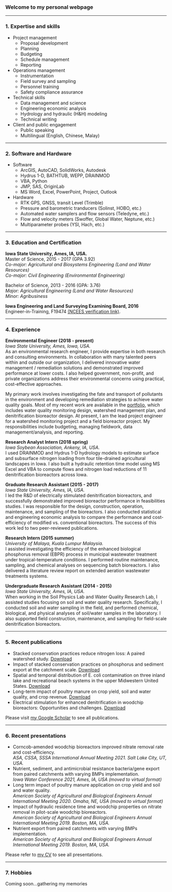 ### Welcome to my personal webpage

---

### 1. Expertise and skills
- Project management
   -  Proposal development
   -  Planning
   -  Budgeting
   -  Schedule management
   -  Reporting
- Operations management
   - Instrumentation 
   - Field survey and sampling
   - Personnel training
   - Safety compliance assurance
- Technical skills
   - Data management and science
   - Engineering economic analysis
   - Hydrology and hydraulic (H&H) modeling 
   - Technical writing
- Client and public engagement
   - Public speaking
   - Multilingual (English, Chinese, Malay)

---

### 2. Software and Hardware
- Software
   - ArcGIS, AutoCAD, SolidWorks, Autodesk
   - Hydrus 1-D, BATHTUB, WEPP, DRAINMOD
   - VBA, Python
   - JMP, SAS, OriginLab
   - MS Word, Excel, PowerPoint, Project, Outlook
- Hardware
  - RTK GPS, GNSS, transit Level (Trimble)
  - Pressure and barometric tranducers (Solinst, HOBO, etc.)
  - Automated water samplers and flow sensors (Teledyne, etc.)
  - Flow and velocity meters (Swoffer, Global Water, Neptune, etc.)
  - Multiparameter probes (YSI, Hach, etc.)

---

### 3. Education and Certification
__Iowa State University, Ames, IA, USA.__ <br>
Master of Science, 2015 - 2017 (GPA 3.92) <br>
_Co-major: Agricultural and Biosystems Engineering (Land and Water Resources) <br>
Co-major: Civil Engineering (Environmental Engineering)_ <br> 

Bachelor of Science, 2013 - 2016 (GPA: 3.76) <br>
_Major: Agricultural Engineering (Land and Water Resources) <br>
Minor: Agribusiness_ <br> 

__Iowa Engineering and Land Surveying Examining Board, 2016__ <br>
Engineer-in-Training, F19474 <a href="https://account.ncees.org/rn/1653761-901097-c6e1990" target="_blank" rel="noopener noreferrer">(NCEES verification link)</a>.

---

### 4. Experience
__Environmental Engineer (2018 - present)__ <br>
_Iowa State University, Ames, Iowa, USA._ <br>
As an environmental research engineer, I provide expertise in both research and consulting environments. In collaboration with many talented peers within and outside our organization, I delivered innovative water management / remediation solutions and demonstrated improved performance at lower costs. I also helped government, non-profit, and private organizations address their environmental concerns using practical, cost-effective approaches. <br>

My primary work involves investigating the fate and transport of pollutants in the environment and developing remediation strategies to achieve water quality goals. Most of my recent work are available in the <a href="/pdf/Ji Yeow Law - Portfolio.pdf " target="_blank" rel="noopener noreferrer">portfolio</a>, which includes water quality monitoring design, watershed management plan, and denitrification bioreactor design. At present, I am the lead project engineer for a watershed monitoring project and a field bioreactor project. My responsibilities include budgeting, managing fieldwork, data management/analysis, and reporting.

__Research Analyst Intern (2018 spring)__ <br>
_Iowa Soybean Association, Ankeny, IA, USA._ <br>
I used DRAINMOD and Hydrus 1-D hydrology models to estimate surface and subsurface nitrogen loading from four tile-drained agricultural landscapes in Iowa. I also built a hydraulic retention time model using MS Excel and VBA to compute flows and nitrogen load reductions of 11 denitrification bioreactors across Iowa.

__Graduate Research Assistant (2015 - 2017)__ <br>
_Iowa State University, Ames, IA, USA._ <br>
I led the R&D of electrically stimulated denitrification bioreactors, and successfully demonstrated improved bioreactor performance in feasibilities studies. I was responsible for the design, construction, operation, maintenance, and sampling of the bioreactors. I also conducted statistical and engineering economic analysis to compare the performance and cost-efficiency of modified vs. conventional bioreactors. The success of this work led to two peer-reviewed publications.
 
__Research Intern (2015 summer)__ <br>
_University of Malaya, Kuala Lumpur Malaysia._ <br>
I assisted investigating the efficiency of the enhanced biological phosphorus removal (EBPR) process in municipal wastewater treatment under tropical-temperature conditions. I performed routine maintenance, sampling, and chemical analyses on sequencing batch bioreactors. I also delivered a literature review report on extended aeration wastewater treatments systems.

__Undergraduate Research Assistant (2014 - 2015)__ <br>
_Iowa State University, Ames, IA, USA._ <br>
When working in the Soil Physics Lab and Water Quality Research Lab, I assisted studies focusing on soil and water quality research. Specifically, I  conducted soil and water sampling in the field, and performed chemical, biological, and physical analyses of soil/water samples in the laboratory. I also supported field construction, maintenance, and sampling for field-scale denitrification bioreactors.

---

### 5. Recent publications
-	Stacked conservation practices reduce nitrogen loss: A paired watershed study. <a href="https://doi.org/10.1016/j.jenvman.2021.114053" target="_blank" rel="noopener noreferrer">Download</a> <br>
-	Impact of stacked conservation practices on phosphorus and sediment export at the catchment scale. <a href="https://doi.org/10.1002/jeq2.20140" target="_blank" rel="noopener noreferrer">Download</a> <br>
-	Spatial and temporal distribution of E. coli contamination on three inland lake and recreational beach systems in the upper Midwestern United States. <a href="https://doi.org/10.1016/j.scitotenv.2020.137846" target="_blank" rel="noopener noreferrer">Download</a> <br>
-	Long-term impact of poultry manure on crop yield, soil and water quality, and crop revenue. <a href="https://doi.org/10.1016/j.jenvman.2019.109582" target="_blank" rel="noopener noreferrer">Download</a> <br>
-	Electrical stimulation for enhanced denitrification in woodchip bioreactors: Opportunities and challenges. <a href="https://doi.org/10.1016/j.ecoleng.2017.10.002" target="_blank" rel="noopener noreferrer">Download</a> <br>

Please visit <a href="https://scholar.google.com/citations?hl=en&user=WJfo4p8AAAAJ" target="_blank" rel="noopener noreferrer">my Google Scholar</a> to see all publications.

---

### 6. Recent presentations
-	Corncob-amended woodchip bioreactors improved nitrate removal rate and cost-efficiency. <br> 
_ASA, CSSA, SSSA International Annual Meeting 2021. Salt Lake City, UT, USA._ <br>
-	Nutrient, sediment, and antimicrobial resistance bacteria/gene export from paired catchments with varying BMPs implementation. <br>
_Iowa Water Conference 2021, Ames, IA, USA (moved to virtual format)_ <br>
-	Long term impact of poultry manure application on crop yield and soil and water quality. <br>
_American Society of Agricultural and Biological Engineers Annual International Meeting 2020. Omaha, NE, USA (moved to virtual format)_ <br>
-	Impact of hydraulic residence time and woodchip properties on nitrate removal in pilot-scale woodchip bioreactors. <br>
_American Society of Agricultural and Biological Engineers Annual International Meeting 2019. Boston, MA, USA._ <br>
-	Nutrient export from paired catchments with varying BMPs implementation. <br>
_American Society of Agricultural and Biological Engineers Annual International Meeting 2019. Boston, MA, USA._ <br>

Please refer to <a href="/pdf/Ji Yeow Law - CV.pdf " target="_blank" rel="noopener noreferrer">my CV</a> to see all presentations.

---

### 7. Hobbies
Coming soon...gathering my memories
